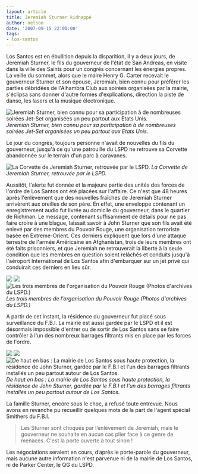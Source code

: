 ```yaml
---
layout: article
title: Jeremiah Sturner kidnappé
author: nelson
date: '2007-09-15 22:00:00'
tags:
- los-santos
---
```


Los Santos est en ébullition depuis la disparition, il y a deux jours, de Jeremiah Sturner, le fils du gouverneur de l'état de San Andreas, en visite dans la ville des Saints pour un congrès concernant les énergies propres. La veille du sommet, alors que le maire Henry G. Carter recevait le gouverneur Sturner et son épouse, Jeremiah, bien connu pour préférer les parties débridées de l'Alhambra Club aux soirées organisées par la mairie, s'éclipsa sans donner d'autre formes d'explications, direction la piste de danse, les lasers et la musique électronique.

![Jeremiah Sturner, bien connu pour sa participation à de nombreuses soirées Jet-Set organisées un peu partout aux Etats Unis.](/content/images/2005/01/sturnerok.jpg)
_Jeremiah Sturner, bien connu pour sa participation à de nombreuses soirées Jet-Set organisées un peu partout aux Etats Unis._

Le jour du congrès, toujours personne n'avait de nouvelles du fils du gouverneur, jusqu'à ce qu'une patrouille du LSPD ne retrouve sa Corvette abandonnée sur le terrain d'un parc à caravanes.

![La Corvette de Jeremiah Sturner, retrouvée par le LSPD.](/content/images/2005/01/sturnercorvette.jpg)
_La Corvette de Jeremiah Sturner, retrouvée par le LSPD._

Aussitôt, l'alerte fut donnée et la majeure partie des unités des forces de l'ordre de Los Santos ont été placées sur l'affaire. Ce n'est que 48 heures après l'enlèvement que des nouvelles fraîches de Jeremiah Sturner arrivèrent aux oreilles de son père. En effet, une enveloppe contenant un enregistrement audio fut livrée au domicile du gouverneur, dans le quartier de Richman. Le message, contenant suffisamment de détails pour ne pas faire croire à une blague, laissait savoir à John Sturner que son fils avait été enlevé par des membres du Pouvoir Rouge, une organisation terroriste basée en Extreme-Orient. Ces derniers expliquent que lors d'une attaque terrestre de l'armée Américaine en Afghanistan, trois de leurs membres ont été faits prisonniers, et que Jeremiah ne retrouverait la liberté à la seule condition que les membres en question soient relâchés et conduits jusqu'à l'aéroport International de Los Santos afin d'embarquer sur un jet privé qui conduirait ces derniers en lieu sûr.

![](/content/images/2005/01/sturnerterro1.jpg)
![](/content/images/2005/01/sturnerterro2.jpg)
![Les trois membres de l'organisation du Pouvoir Rouge (Photos d'archives du LSPD.)](/content/images/2005/01/sturnerterro3.jpg)
_Les trois membres de l'organisation du Pouvoir Rouge (Photos d'archives du LSPD.)_

A partir de cet instant, la résidence du gouverneur fut placé sous surveillance du F.B.I. La mairie est aussi gardée par le LSPD et il est désormais impossible d'entrer ou de sortir de Los Santos sans se faire contrôler à l'un des nombreux barrages filtrants mis en place par les forces de l'ordre.

![](/content/images/2005/01/sturnermairie.jpg)
![](/content/images/2005/01/sturnerfbi.jpg)
![De haut en bas : La mairie de Los Santos sous haute protection, la résidence de John Sturner, gardée par le F.B.I et l'un des barrages filtrants installés un peu partout autour de Los Santos.](/content/images/2005/01/barragefiltrant.jpg)
_De haut en bas : La mairie de Los Santos sous haute protection, la résidence de John Sturner, gardée par le F.B.I et l'un des barrages filtrants installés un peu partout autour de Los Santos._

La famille Sturner, encore sous le choc, a refusé toute entrevue. Nous avons en revanche pu recueillir quelques mots de la part de l'agent spécial Smithers du F.B.I.

> Les Sturner sont choqués par l’enlèvement de Jeremiah, mais le gouverneur ne souhaite en aucun cas plier face à ce genre de menaces. C'est la porte ouverte à tout sinon !

Les négociations seraient en cours, d’après le porte-parole du gouverneur, mais aucune autre information n'est parvenue ni de la mairie de Los Santos, ni de Parker Center, le QG du LSPD.